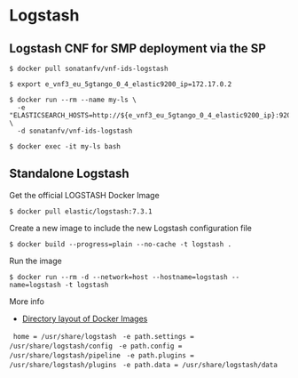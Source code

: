# Logstash

## Logstash CNF for SMP deployment via the SP

```
$ docker pull sonatanfv/vnf-ids-logstash

$ export e_vnf3_eu_5gtango_0_4_elastic9200_ip=172.17.0.2

$ docker run --rm --name my-ls \
  -e "ELASTICSEARCH_HOSTS=http://${e_vnf3_eu_5gtango_0_4_elastic9200_ip}:9200" \
  -d sonatanfv/vnf-ids-logstash

$ docker exec -it my-ls bash

```

## Standalone Logstash

Get the official LOGSTASH Docker Image

```$ docker pull elastic/logstash:7.3.1```


Create a new image to include the new Logstash configuration file

```$ docker build --progress=plain --no-cache -t logstash .```


Run the image

```$ docker run --rm -d --network=host --hostname=logstash --name=logstash -t logstash```


More info

* [Directory layout of Docker Images](https://www.elastic.co/guide/en/logstash/6.x/dir-layout.html)

` home = /usr/share/logstash`
` -e path.settings = /usr/share/logstash/config`
` -e path.config = /usr/share/logstash/pipeline`
` -e path.plugins = /usr/share/logstash/plugins`
` -e path.data = /usr/share/logstash/data`

